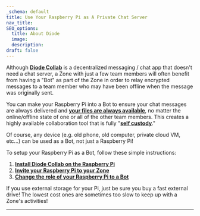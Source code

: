 ```yaml
---
_schema: default
title: Use Your Raspberry Pi as A Private Chat Server
nav_title:
SEO_options:
  title: About Diode
  image:
  description:
draft: false
---
```

Although  <a href="https://diode.io/solutions/app" target="_blank" rel="noopener"><strong>Diode Collab</strong></a> is a decentralized messaging / chat app that doesn't need a chat server, a Zone with just a few team members will often benefit from having a "Bot" as part of the Zone in order to relay encrypted messages to a team member who may have been offline when the message was originally sent.

You can make your Raspberry Pi into a Bot to ensure your chat messages are always delivered and <a href="https://support.diode.io/article/ad7s45khyq" target="_blank" rel="noopener"><strong>your files are always available</strong></a>, no matter the online/offline state of one or all of the other team members. This creates a highly available collaboration tool that is fully "<a href="https://diode.io/blog/self-custody-for-data" target="_blank" rel="noopener"><strong>self custody</strong></a>."

Of course, any device (e.g. old phone, old computer, private cloud VM, etc...) can be used as a Bot, not just a Raspberry Pi!

To setup your Raspberry Pi as a Bot, follow these simple instructions:

1. <a href="https://support.diode.io/article/j8e4a8a59a" target="_blank" rel="noopener"><strong>Install Diode Collab on the Raspberry Pi</strong></a>
2. <a href="https://support.diode.io/article/jkzakxo7a0" target="_blank" rel="noopener"><strong>Invite your Raspberry Pi to your Zone</strong></a>
3. <a href="https://support.diode.io/article/smyy5mok1q" target="_blank" rel="noopener"><strong>Change the role of your Raspberry Pi to a Bot</strong></a>

If you use external storage for your Pi, just be sure you buy a fast external drive! The lowest cost ones are sometimes too slow to keep up with a Zone's activities!

---

&nbsp;